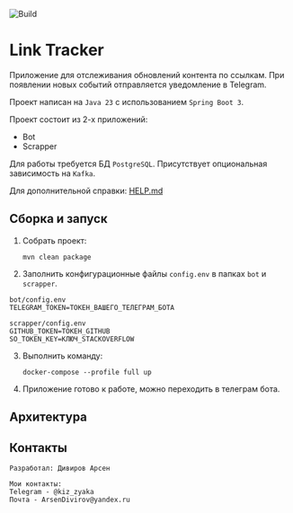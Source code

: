 ![Build](https://github.com/central-university-dev/backend-academy-2025-spring-template/actions/workflows/build.yaml/badge.svg)

# Link Tracker

<!-- этот файл можно и нужно менять -->

Приложение для отслеживания обновлений контента по ссылкам.
При появлении новых событий отправляется уведомление в Telegram.

Проект написан на `Java 23` с использованием `Spring Boot 3`.

Проект состоит из 2-х приложений:
* Bot
* Scrapper

Для работы требуется БД `PostgreSQL`. Присутствует опциональная зависимость на `Kafka`.

Для дополнительной справки: [HELP.md](./HELP.md)

## Сборка и запуск

1. Собрать проект:

   ```shell
   mvn clean package
   ```
2. Заполнить конфигурационные файлы `config.env` в папках `bot` и `scrapper`.

```
bot/config.env
TELEGRAM_TOKEN=ТОКЕН_ВАШЕГО_ТЕЛЕГРАМ_БОТА

scrapper/config.env
GITHUB_TOKEN=ТОКЕН_GITHUB
SO_TOKEN_KEY=КЛЮЧ_STACKOVERFLOW
```

3. Выполнить команду:

   ```shell
   docker-compose --profile full up
   ```
4. Приложение готово к работе, можно переходить в телеграм бота.

## Архитектура


## Контакты

```
Разработал: Дивиров Арсен

Мои контакты: 
Telegram - @kiz_zyaka
Почта - ArsenDivirov@yandex.ru
```

